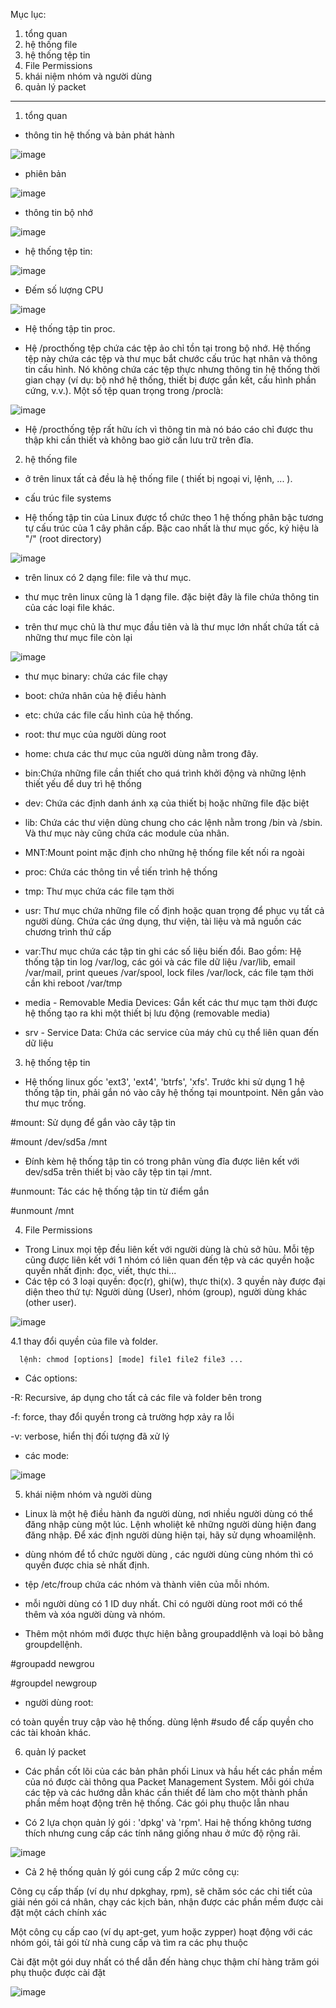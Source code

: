 Mục lục:

1. tổng quan
2. hệ thống file
3. hệ thống tệp tin
4. File Permissions
5. khái niệm nhóm và người dùng 
6. quản lý packet

-------------------------------------------------------------------
1. tổng quan

- thông tin hệ thống và bản phát hành

![image](https://user-images.githubusercontent.com/95491130/181414059-6d9f3ee9-e008-4fd3-8db7-104c99d1ad58.png)

- phiên bản

![image](https://user-images.githubusercontent.com/95491130/181414088-0b23e90f-fa4e-41cf-8e8b-d599cdc8caef.png)

- thông tin bộ nhớ

![image](https://user-images.githubusercontent.com/95491130/181414203-22419b49-8d55-4e71-af74-186e3f7909a5.png)

- hệ thống tệp tin:

![image](https://user-images.githubusercontent.com/95491130/181414299-f2920ed7-8d52-4afb-92b2-ae0725335e9e.png)

- Đếm số lượng CPU

![image](https://user-images.githubusercontent.com/95491130/181414336-0c637e1f-2a11-4eb0-a8d3-0ecf7e332027.png)

- Hệ thống tập tin proc.

- Hệ /procthống tệp chứa các tệp ảo chỉ tồn tại trong bộ nhớ. Hệ thống tệp này chứa các tệp và thư mục bắt chước cấu trúc hạt nhân và thông tin cấu hình. Nó không chứa các tệp thực nhưng thông tin hệ thống thời gian chạy (ví dụ: bộ nhớ hệ thống, thiết bị được gắn kết, cấu hình phần cứng, v.v.). Một số tệp quan trọng trong /proclà:

![image](https://user-images.githubusercontent.com/95491130/181414437-fd59b1d5-f508-4526-9743-b45896fd4e35.png)

- Hệ /procthống tệp rất hữu ích vì thông tin mà nó báo cáo chỉ được thu thập khi cần thiết và không bao giờ cần lưu trữ trên đĩa.

2. hệ thống file

- ở trên linux tất cả đều là hệ thống file ( thiết bị ngoại vi, lệnh, ... ).

- cấu trúc file systems

- Hệ thống tập tin của Linux được tổ chức theo 1 hệ thống phân bậc tương tự cấu trúc của 1 cây phân cấp. Bậc cao nhất là thư mục gốc, ký hiệu là "/" (root directory)


![image](https://user-images.githubusercontent.com/95491130/181148872-8c19ded7-f9b2-45fa-abef-78d32a607ad2.png)

- trên linux có 2 dạng file: file và thư mục. 

- thư mục trên linux cũng là 1 dạng file. đặc biệt đây là file chứa thông tin của các loại file khác.

- trên thư mục chủ là thư mục đầu tiên và là thư mục lớn nhất chứa tất cả những thư mục file còn lại 

![image](https://user-images.githubusercontent.com/95491130/181149246-c9a0b1af-b847-44ca-b850-a3bcc9a11d34.png)

- thư mục binary: chứa các file chạy

- boot: chứa nhân của hệ điều hành

- etc: chứa các file cấu hình của hệ thống. 

- root: thư mục của người dùng root 

- home: chưa các thư mục của người dùng nằm trong đây. 

- bin:Chứa những file cần thiết cho quá trình khởi động và những lệnh thiết yếu để duy trì hệ thống

- dev: Chứa các định danh ánh xạ của thiết bị hoặc những file đặc biệt

- lib: Chứa các thư viện dùng chung cho các lệnh nằm trong /bin và /sbin. Và thư mục này cũng chứa các module của nhân.

- MNT:Mount point mặc định cho những hệ thống file kết nối ra ngoài

- proc: Chứa các thông tin về tiến trình hệ thống

- tmp: Thư mục chứa các file tạm thời

- usr: Thư mục chứa những file cố định hoặc quan trọng để phục vụ tất cả người dùng. Chứa các ứng dụng, thư viện, tài liệu và mã nguồn các chương trình thứ cấp

- var:Thư mục chứa các tập tin ghi các số liệu biến đổi. Bao gồm: Hệ thống tập tin log /var/log, các gói và các file dữ liệu /var/lib, email /var/mail, print queues /var/spool, lock files /var/lock, các file tạm thời cần khi reboot /var/tmp

- media - Removable Media Devices: Gắn kết các thư mục tạm thời được hệ thống tạo ra khi một thiết bị lưu động (removable media)

- srv - Service Data: Chứa các service của máy chủ cụ thể liên quan đến dữ liệu

3. hệ thống tệp tin

- Hệ thống linux gốc 'ext3', 'ext4', 'btrfs', 'xfs'. Trước khi sử dụng 1 hệ thống tập tin, phải gắn nó vào cây hệ thống tại mountpoint. Nên gắn vào thư mục trống.

#mount: Sử dụng để gắn vào cây tập tin

#mount /dev/sd5a /mnt

- Đính kèm hệ thống tập tin có trong phân vùng đĩa được liên kết với dev/sd5a trên thiết bị vào cây tệp tin tại /mnt.

#unmount: Tác các hệ thống tập tin từ điểm gắn

#unmount /mnt

4. File Permissions

- Trong Linux mọi tệp đều liên kết với người dùng là chủ sở hũu. Mỗi tệp cũng được liên kết với 1 nhóm có liên quan đến tệp và các quyền hoặc quyền nhất định: đọc, viết, thực thi...
- Các tệp có 3 loại quyền: đọc(r), ghi(w), thực thi(x). 3 quyền này được đại diện theo thứ tự: Người dùng (User), nhóm (group), người dùng khác (other user).

![image](https://user-images.githubusercontent.com/95491130/181410049-2c1f48b3-8dbe-434c-abeb-4963aa6aaf2f.png)

4.1 thay đổi quyền của file và folder.

      lệnh: chmod [options] [mode] file1 file2 file3 ...
      
- Các options:

-R: Recursive, áp dụng cho tất cả các file và folder bên trong

-f: force, thay đổi quyền trong cả trường hợp xảy ra lỗi

-v: verbose, hiển thị đối tượng đã xử lý

- các mode:

![image](https://user-images.githubusercontent.com/95491130/181410306-25bf7a23-e0fb-46d3-b714-2d7f6614bd63.png)

5. khái niệm nhóm và người dùng

- Linux là một hệ điều hành đa người dùng, nơi nhiều người dùng có thể đăng nhập cùng một lúc. Lệnh wholiệt kê những người dùng hiện đang đăng nhập. Để xác định người dùng hiện tại, hãy sử dụng whoamilệnh.

- dùng nhóm để tổ chức người dùng , các người dùng cùng nhóm thì có quyền được chia sẻ nhất định.
  
- tệp /etc/froup chứa các nhóm và thành viên của mỗi nhóm.
  
- mỗi người dùng có 1 ID duy nhất.  Chỉ có người dùng root mới có thể thêm và xóa người dùng và nhóm. 
  
-  Thêm một nhóm mới được thực hiện bằng groupaddlệnh và loại bỏ bằng groupdellệnh.

#groupadd newgrou
  
#groupdel newgroup
  
- người dùng root:

có toàn quyền truy cập vào hệ thống. dùng lệnh #sudo để cấp quyền cho các tài khoản khác.
  
 6. quản lý packet 
 
- Các phần cốt lõi của các bản phân phối Linux và hầu hết các phần mềm của nó được cài thông qua Packet Management System. Mỗi gói chứa các tệp và các hướng dẫn khác cần thiết để làm cho một thành phần phần mềm hoạt động trên hệ thống. Các gói phụ thuộc lẫn nhau

- Có 2 lựa chọn quản lý gói : 'dpkg' và 'rpm'. Hai hệ thống không tương thích nhưng cung cấp các tính năng giống nhau ở mức độ rộng rãi.

![image](https://user-images.githubusercontent.com/95491130/181412365-a546b1fc-b443-4399-9e06-b895688bd961.png)

- Cả 2 hệ thống quản lý gói cung cấp 2 mức công cụ:

Công cụ cấp thấp (ví dụ như dpkghay, rpm), sẽ chăm sóc các chi tiết của giải nén gói cá nhân, chạy các kịch bản, nhận được các phần mềm được cài đặt một cách chính xác

Một công cụ cấp cao (ví dụ apt-get, yum hoặc zypper) hoạt động với các nhóm gói, tải gói từ nhà cung cấp và tìm ra các phụ thuộc

Cài đặt một gói duy nhất có thể dẫn đến hàng chục thậm chí hàng trăm gói phụ thuộc được cài đặt

![image](https://user-images.githubusercontent.com/95491130/181412426-376314f4-265c-43c7-80a7-40d6673480e2.png)

